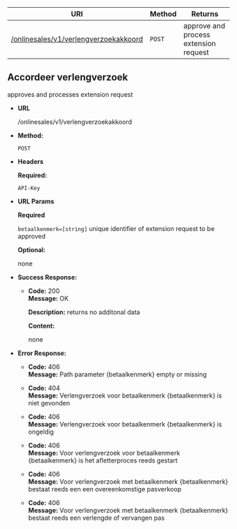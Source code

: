 | URI                                                                | Method | Returns                                              |
| ------------------------------------------------------------------ | ------ | ---------------------------------------------------- |
| [/onlinesales/v1/verlengverzoekakkoord](#accordeer-verlengverzoek) | `POST` | approve and process extension request                |

## **Accordeer verlengverzoek**

approves and processes extension request

- **URL**

  /onlinesales/v1/verlengverzoekakkoord

- **Method:**

  `POST`

- **Headers**

  **Required:**

  `API-Key`

- **URL Params**

  **Required**

  `betaalkenmerk=[string]` unique identifier of extension request to be approved

  **Optional:**

  none

- **Success Response:**

  - **Code:** 200 <br />
    **Message:** OK <br />

    **Description:** returns no additonal data <br />

    **Content:**

    none

- **Error Response:**

  - **Code:** 406 <br />
    **Message:** Path parameter {betaalkenmerk} empty or missing

  - **Code:** 404 <br />
    **Message:** Verlengverzoek voor betaalkenmerk {betaalkenmerk} is niet gevonden

  - **Code:** 406 <br />
    **Message:** Verlengverzoek voor betaalkenmerk {betaalkenmerk} is ongeldig

  - **Code:** 406 <br />
    **Message:** Voor verlengverzoek voor betaalkenmerk {betaalkenmerk} is het afletterproces reeds gestart

  - **Code:** 406 <br />
    **Message:** Voor verlengverzoek met betaalkenmerk {betaalkenmerk} bestaat reeds een een overeenkomstige pasverkoop

  - **Code:** 406 <br />
    **Message:** Voor verlengverzoek met betaalkenmerk {betaalkenmerk} bestaat reeds een verlengde of vervangen pas

